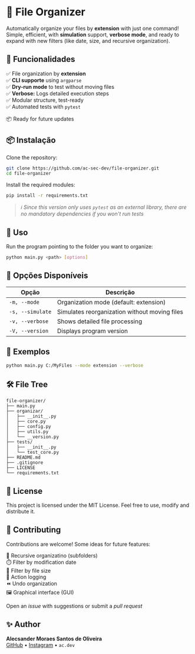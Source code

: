 # 📁 File Organizer 
Automatically organize your files by **extension** with just one command!<br>
Simple, efficient, with **simulation** support, **verbose mode**, and ready to expand with new filters (like date, size, and recursive organization).


## 🚀 Funcionalidades

✅ File organization by **extension**<br>
✅ **CLI supporte** using `argparse`<br>
✅ **Dry-run mode** to test without moving files<br> 
✅ **Verbose:** Logs detailed execution steps<br> 
✅ Modular structure, test-ready<br> 
✅ Automated tests with `pytest`

📦 Ready for future updates

## 📦 Instalação
Clone the repository:
```bash
git clone https://github.com/ac-sec-dev/file-organizer.git
cd file-organizer
```

Install the required modules:
```bash
pip install -r requirements.txt
```
> *ℹ️ Since this version only uses `pytest` as an external library, there are no mandatory dependencies if you won't run tests*

## 🧠 Uso 
Run the program pointing to the folder you want to organize:

```bash 
python main.py <path> [options]
```

## 🔧 Opções Disponíveis 

|   Opção    | Descrição |
|------------|-----------|
|`-m, --mode` | Organization mode (default: extension)|
|`-s, --simulate` | Simulates reorganization without moving files |
|`-v, --verbose` | Shows detailed file processing |
| `-V, --version` | Displays program version |

## 📌 Exemplos 
```bash
python main.py C:/MyFiles --mode extension --verbose
```

## 🛠️ File Tree
```
file-organizer/
├── main.py
├── organizar/
│   ├── __init__.py
│   ├── core.py
│   ├── config.py
│   ├── utils.py
│   └── __version.py
├── tests/
│   ├── __init__.py
│   └── test_core.py
├── README.md
├── .gitignore
├── LICENSE
└── requirements.txt
```

## 📄 License
This project is licensed under the MIT License. Feel free to use, modify and distribute it.

## 🤝 Contributing 
Contributions are welcome! Some ideas for future features:

📂 Recursive organizatino (subfolders)<br>
⏱️ Filter by modification date<br> 
📏 Filter by file size<br> 
📑 Action logging<br>
⏪ Undo organization<br> 
🖼️ Graphical interface (GUI)

Open an *issue* with suggestions or submit a *pull request* 

## ✨ Author 
**Alecsander Moraes Santos de Oliveira**<br>
[GitHub]() • [Instagram]() • `ac.dev`
